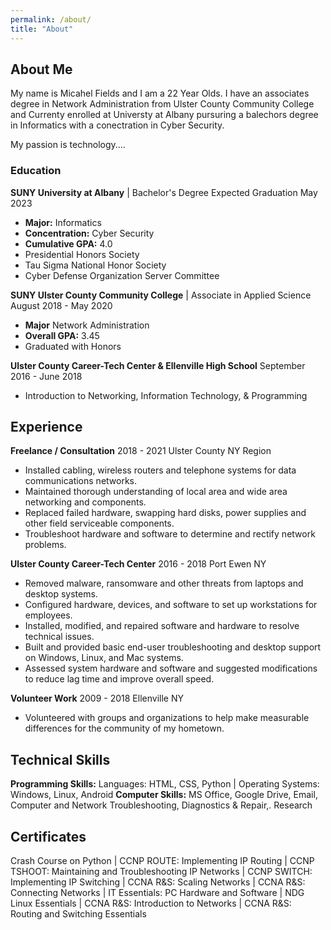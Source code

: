 ```yaml
---
permalink: /about/
title: "About"
---
```

## About Me

My name is Micahel Fields and I am a 22 Year Olds. I have an associates degree in Network Administration from Ulster County Community College and Currenty enrolled at Universty at Albany pursuring a balechors degree in Informatics with a conectration in Cyber Security.

My passion is technology....

### Education

**SUNY University at Albany** | Bachelor's Degree     Expected Graduation May 2023
- **Major:** Informatics
- **Concentration:** Cyber Security
- **Cumulative GPA:** 4.0
- Presidential Honors Society
- Tau Sigma National Honor Society
- Cyber Defense Organization Server Committee

**SUNY Ulster County Community College** | Associate in Applied Science     August 2018 - May 2020
- **Major** Network Administration
- **Overall GPA:** 3.45
- Graduated with Honors

**Ulster County Career-Tech Center & Ellenville High School**     September 2016 - June 2018
- Introduction to Networking, Information Technology, & Programming

## Experience
**Freelance / Consultation**      2018 - 2021
Ulster County NY Region
- Installed cabling, wireless routers and telephone systems for data communications networks.
- Maintained thorough understanding of local area and wide area networking and components.
- Replaced failed hardware, swapping hard disks, power supplies and other field serviceable components.
- Troubleshoot hardware and software to determine and rectify network problems.

**Ulster County Career-Tech Center**      2016 - 2018
Port Ewen NY
- Removed malware, ransomware and other threats from laptops and desktop systems.
- Configured hardware, devices, and software to set up workstations for employees.
- Installed, modified, and repaired software and hardware to resolve technical issues.
- Built and provided basic end-user troubleshooting and desktop support on Windows, Linux, and Mac systems.
- Assessed system hardware and software and suggested modifications to reduce lag time and improve overall speed.

**Volunteer Work**      2009 - 2018
Ellenville NY
- Volunteered with groups and organizations to help make measurable differences for the community of my hometown.

## Technical Skills
**Programming Skills:** Languages: HTML, CSS, Python | Operating Systems: Windows, Linux, Android
**Computer Skills:** MS Office, Google Drive, Email, Computer and Network Troubleshooting, Diagnostics & Repair,. Research

## Certificates 
Crash Course on Python | CCNP ROUTE: Implementing IP Routing | CCNP TSHOOT: Maintaining and Troubleshooting IP Networks | CCNP SWITCH: Implementing IP Switching | CCNA R&S: Scaling Networks | CCNA R&S: Connecting Networks | IT Essentials: PC Hardware and Software | NDG Linux Essentials | CCNA R&S: Introduction to Networks | CCNA R&S: Routing and Switching Essentials